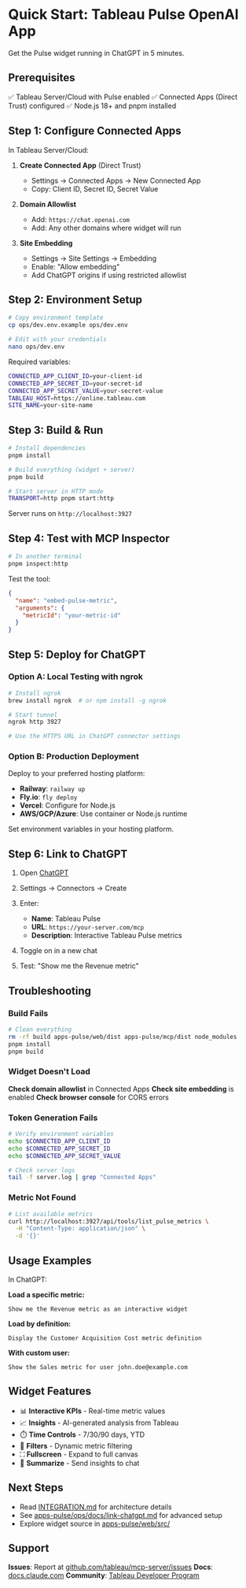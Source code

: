 # Quick Start: Tableau Pulse OpenAI App

Get the Pulse widget running in ChatGPT in 5 minutes.

## Prerequisites

✅ Tableau Server/Cloud with Pulse enabled
✅ Connected Apps (Direct Trust) configured
✅ Node.js 18+ and pnpm installed

## Step 1: Configure Connected Apps

In Tableau Server/Cloud:

1. **Create Connected App** (Direct Trust)
   - Settings → Connected Apps → New Connected App
   - Copy: Client ID, Secret ID, Secret Value

2. **Domain Allowlist**
   - Add: `https://chat.openai.com`
   - Add: Any other domains where widget will run

3. **Site Embedding**
   - Settings → Site Settings → Embedding
   - Enable: "Allow embedding"
   - Add ChatGPT origins if using restricted allowlist

## Step 2: Environment Setup

```bash
# Copy environment template
cp ops/dev.env.example ops/dev.env

# Edit with your credentials
nano ops/dev.env
```

Required variables:
```bash
CONNECTED_APP_CLIENT_ID=your-client-id
CONNECTED_APP_SECRET_ID=your-secret-id
CONNECTED_APP_SECRET_VALUE=your-secret-value
TABLEAU_HOST=https://online.tableau.com
SITE_NAME=your-site-name
```

## Step 3: Build & Run

```bash
# Install dependencies
pnpm install

# Build everything (widget + server)
pnpm build

# Start server in HTTP mode
TRANSPORT=http pnpm start:http
```

Server runs on `http://localhost:3927`

## Step 4: Test with MCP Inspector

```bash
# In another terminal
pnpm inspect:http
```

Test the tool:
```json
{
  "name": "embed-pulse-metric",
  "arguments": {
    "metricId": "your-metric-id"
  }
}
```

## Step 5: Deploy for ChatGPT

### Option A: Local Testing with ngrok

```bash
# Install ngrok
brew install ngrok  # or npm install -g ngrok

# Start tunnel
ngrok http 3927

# Use the HTTPS URL in ChatGPT connector settings
```

### Option B: Production Deployment

Deploy to your preferred hosting platform:
- **Railway**: `railway up`
- **Fly.io**: `fly deploy`
- **Vercel**: Configure for Node.js
- **AWS/GCP/Azure**: Use container or Node.js runtime

Set environment variables in your hosting platform.

## Step 6: Link to ChatGPT

1. Open [ChatGPT](https://chat.openai.com/)
2. Settings → Connectors → Create
3. Enter:
   - **Name**: Tableau Pulse
   - **URL**: `https://your-server.com/mcp`
   - **Description**: Interactive Tableau Pulse metrics

4. Toggle on in a new chat
5. Test: "Show me the Revenue metric"

## Troubleshooting

### Build Fails

```bash
# Clean everything
rm -rf build apps-pulse/web/dist apps-pulse/mcp/dist node_modules
pnpm install
pnpm build
```

### Widget Doesn't Load

**Check domain allowlist** in Connected Apps
**Check site embedding** is enabled
**Check browser console** for CORS errors

### Token Generation Fails

```bash
# Verify environment variables
echo $CONNECTED_APP_CLIENT_ID
echo $CONNECTED_APP_SECRET_ID
echo $CONNECTED_APP_SECRET_VALUE

# Check server logs
tail -f server.log | grep "Connected Apps"
```

### Metric Not Found

```bash
# List available metrics
curl http://localhost:3927/api/tools/list_pulse_metrics \
  -H "Content-Type: application/json" \
  -d '{}'
```

## Usage Examples

In ChatGPT:

**Load a specific metric:**
```
Show me the Revenue metric as an interactive widget
```

**Load by definition:**
```
Display the Customer Acquisition Cost metric definition
```

**With custom user:**
```
Show the Sales metric for user john.doe@example.com
```

## Widget Features

- 📊 **Interactive KPIs** - Real-time metric values
- 📈 **Insights** - AI-generated analysis from Tableau
- ⏱️ **Time Controls** - 7/30/90 days, YTD
- 🎯 **Filters** - Dynamic metric filtering
- ⛶ **Fullscreen** - Expand to full canvas
- 💬 **Summarize** - Send insights to chat

## Next Steps

- Read [INTEGRATION.md](INTEGRATION.md) for architecture details
- See [apps-pulse/ops/docs/link-chatgpt.md](ops/docs/link-chatgpt.md) for advanced setup
- Explore widget source in [apps-pulse/web/src/](web/src/)

## Support

**Issues**: Report at [github.com/tableau/mcp-server/issues](https://github.com/tableau/mcp-server/issues)
**Docs**: [docs.claude.com](https://docs.claude.com)
**Community**: [Tableau Developer Program](https://www.tableau.com/developer)
